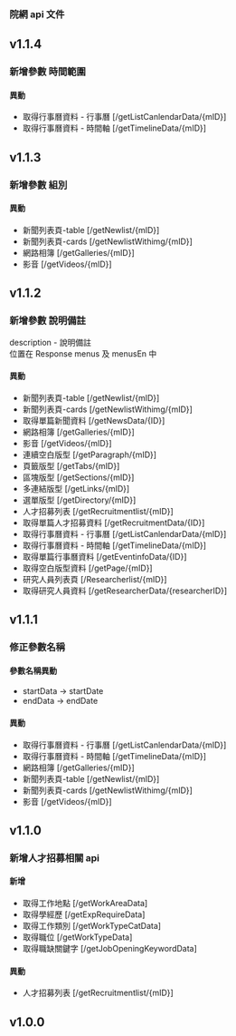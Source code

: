 ### 院網 api 文件
## v1.1.4
### 新增參數 時間範圍
#### 異動
+ 取得行事曆資料 - 行事曆 [/getListCanlendarData/{mID}]
+ 取得行事曆資料 - 時間軸 [/getTimelineData/{mID}]

## v1.1.3
### 新增參數 組別
#### 異動
+ 新聞列表頁-table [/getNewlist/{mID}]
+ 新聞列表頁-cards [/getNewlistWithimg/{mID}]
+ 網路相簿 [/getGalleries/{mID}]
+ 影音 [/getVideos/{mID}]

## v1.1.2
### 新增參數 說明備註
description - 說明備註  
位置在 Response menus 及 menusEn 中
#### 異動
+ 新聞列表頁-table [/getNewlist/{mID}]
+ 新聞列表頁-cards [/getNewlistWithimg/{mID}]
+ 取得單篇新聞資料 [/getNewsData/{ID}]
+ 網路相簿 [/getGalleries/{mID}]
+ 影音 [/getVideos/{mID}]
+ 連續空白版型 [/getParagraph/{mID}]
+ 頁籤版型 [/getTabs/{mID}]
+ 區塊版型 [/getSections/{mID}]
+ 多連結版型 [/getLinks/{mID}]
+ 選單版型 [/getDirectory/{mID}]
+ 人才招募列表 [/getRecruitmentlist/{mID}]
+ 取得單篇人才招募資料 [/getRecruitmentData/{ID}]
+ 取得行事曆資料 - 行事曆 [/getListCanlendarData/{mID}]
+ 取得行事曆資料 - 時間軸 [/getTimelineData/{mID}]
+ 取得單篇行事曆資料 [/getEventinfoData/{ID}]
+ 取得空白版型資料 [/getPage/{mID}]
+ 研究人員列表頁 [/Researcherlist/{mID}]
+ 取得研究人員資料 [/getResearcherData/{researcherID}]

## v1.1.1
### 修正參數名稱
#### 參數名稱異動
+ startData &rarr; startDate
+ endData &rarr; endDate
#### 異動
+ 取得行事曆資料 - 行事曆 [/getListCanlendarData/{mID}]
+ 取得行事曆資料 - 時間軸 [/getTimelineData/{mID}]
+ 網路相簿 [/getGalleries/{mID}]
+ 新聞列表頁-table [/getNewlist/{mID}]
+ 新聞列表頁-cards [/getNewlistWithimg/{mID}]
+ 影音 [/getVideos/{mID}]

## v1.1.0
### 新增人才招募相關 api  
#### 新增
+ 取得工作地點 [/getWorkAreaData]
+ 取得學經歷 [/getExpRequireData]
+ 取得工作類別 [/getWorkTypeCatData]
+ 取得職位 [/getWorkTypeData]
+ 取得職缺關鍵字 [/getJobOpeningKeywordData]  
#### 異動
+ 人才招募列表 [/getRecruitmentlist/{mID}]

## v1.0.0